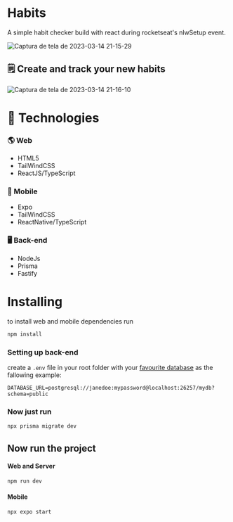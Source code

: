 # Habits
 A simple habit checker build with react during rocketseat's nlwSetup event.
 
![Captura de tela de 2023-03-14 21-15-29](https://user-images.githubusercontent.com/35979271/225182936-cf3128f8-8116-4870-a70f-d5f76d0f67e2.png)
## 🗒️ Create and track your new habits
![Captura de tela de 2023-03-14 21-16-10](https://user-images.githubusercontent.com/35979271/225183452-e5348cc2-39f1-4e8b-8f37-344d5c7b52fe.png)

# 🚀 Technologies

### 🌎 Web
- HTML5
- TailWindCSS
- ReactJS/TypeScript

### 📱 Mobile
- Expo
- TailWindCSS
- ReactNative/TypeScript

### 🖥️ Back-end
- NodeJs
- Prisma
- Fastify

# Installing
to install web and mobile dependencies run
```bash
npm install
```

### Setting up back-end
create a `.env` file in your root folder with your [favourite database](https://www.prisma.io/docs/reference/database-reference/connection-urls) as the fallowing example:

`DATABASE_URL=postgresql://janedoe:mypassword@localhost:26257/mydb?schema=public`
### Now just run 
```bash
npx prisma migrate dev
```
## Now run the project

#### Web and Server
```bash
npm run dev
```
#### Mobile
```bash
npx expo start
```

